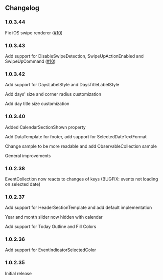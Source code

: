 ## Changelog

### 1.0.3.44
Fix iOS swipe renderer ([#10](https://github.com/lilcodelab/Xamarin.Plugin.Calendar/issues/10))

### 1.0.3.43
Add support for DisableSwipeDetection, SwipeUpActionEnabled and SwipeUpCommand ([#10](https://github.com/lilcodelab/Xamarin.Plugin.Calendar/issues/10))

### 1.0.3.42
Add support for DaysLabelStyle and DaysTitleLabelStyle

Add days' size and corner radius customization

Add day title size customization

### 1.0.3.40
Added CalendarSectionShown property

Add DataTemplate for footer, add support for SelectedDateTextFormat

Change sample to be more readable and add ObservableCollection sample

General improvements

### 1.0.2.38
EventCollection now reacts to changes of keys (BUGFIX: events not loading on selected date)

### 1.0.2.37
Add support for HeaderSectionTemplate and add default implementation

Year and month slider now hidden with calendar

Add support for Today Outline and Fill Colors

### 1.0.2.36
Add support for EventIndicatorSelectedColor

### 1.0.2.35
Initial release

